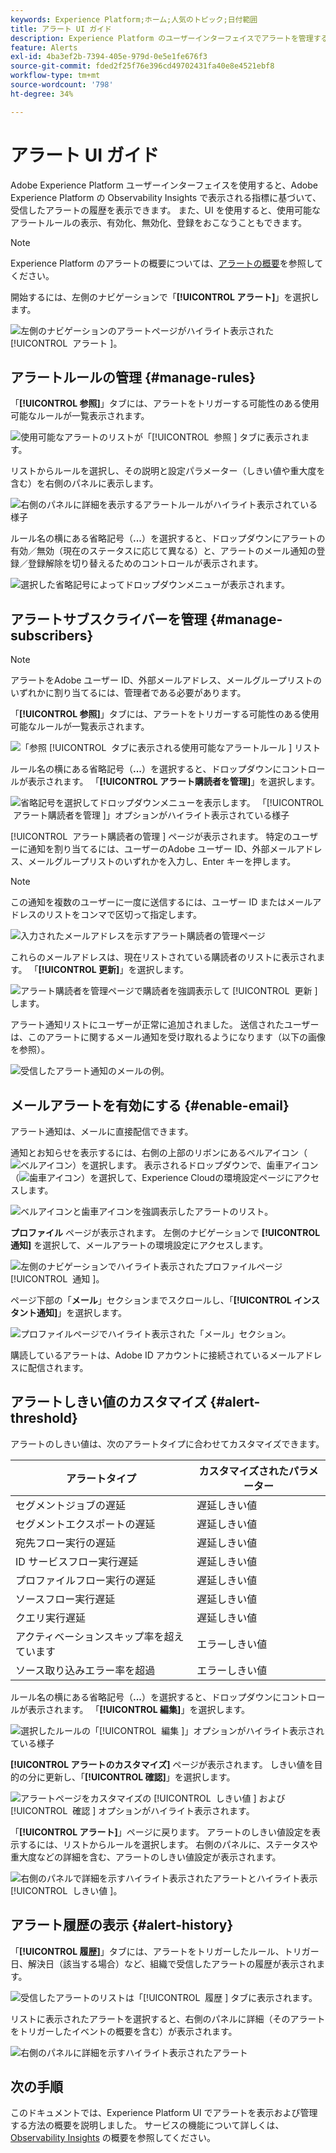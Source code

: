 ```yaml
---
keywords: Experience Platform;ホーム;人気のトピック;日付範囲
title: アラート UI ガイド
description: Experience Platform のユーザーインターフェイスでアラートを管理する方法を説明します。
feature: Alerts
exl-id: 4ba3ef2b-7394-405e-979d-0e5e1fe676f3
source-git-commit: fded2f25f76e396cd49702431fa40e8e4521ebf8
workflow-type: tm+mt
source-wordcount: '798'
ht-degree: 34%

---
```


# アラート UI ガイド

Adobe Experience Platform ユーザーインターフェイスを使用すると、Adobe Experience Platform の Observability Insights で表示される指標に基づいて、受信したアラートの履歴を表示できます。 また、UI を使用すると、使用可能なアラートルールの表示、有効化、無効化、登録をおこなうこともできます。

>[!NOTE]
>
>Experience Platform のアラートの概要については、[アラートの概要](./overview.md)を参照してください。

開始するには、左側のナビゲーションで「**[!UICONTROL アラート]**」を選択します。

![ 左側のナビゲーションのアラートページがハイライト表示された [!UICONTROL &#x200B; アラート &#x200B;]。](../images/alerts/ui/workspace.png)

## アラートルールの管理 {#manage-rules}

「**[!UICONTROL 参照]**」タブには、アラートをトリガーする可能性のある使用可能なルールが一覧表示されます。

![ 使用可能なアラートのリストが「[!UICONTROL &#x200B; 参照 &#x200B;] タブに表示されます。](../images/alerts/ui/rules.png)

リストからルールを選択し、その説明と設定パラメーター（しきい値や重大度を含む）を右側のパネルに表示します。

![ 右側のパネルに詳細を表示するアラートルールがハイライト表示されている様子 ](../images/alerts/ui/rule-details.png)

ルール名の横にある省略記号（**...**）を選択すると、ドロップダウンにアラートの有効／無効（現在のステータスに応じて異なる）と、アラートのメール通知の登録／登録解除を切り替えるためのコントロールが表示されます。

![ 選択した省略記号によってドロップダウンメニューが表示されます。](../images/alerts/ui/disable-subscribe.png)

## アラートサブスクライバーを管理 {#manage-subscribers}

>[!NOTE]
>
> アラートをAdobe ユーザー ID、外部メールアドレス、メールグループリストのいずれかに割り当てるには、管理者である必要があります。

「**[!UICONTROL 参照]**」タブには、アラートをトリガーする可能性のある使用可能なルールが一覧表示されます。

![ 「参照 [!UICONTROL &#x200B; タブに表示される使用可能なアラートルール &#x200B;] リスト ](../images/alerts/ui/rules.png)

ルール名の横にある省略記号（**...**）を選択すると、ドロップダウンにコントロールが表示されます。 「**[!UICONTROL アラート購読者を管理]**」を選択します。

![ 省略記号を選択してドロップダウンメニューを表示します。 「[!UICONTROL &#x200B; アラート購読者を管理 &#x200B;]」オプションがハイライト表示されている様子 ](../images/alerts/ui/manage-alert-subscribers.png)

[!UICONTROL &#x200B; アラート購読者の管理 &#x200B;] ページが表示されます。 特定のユーザーに通知を割り当てるには、ユーザーのAdobe ユーザー ID、外部メールアドレス、メールグループリストのいずれかを入力し、Enter キーを押します。

>[!NOTE]
>
>この通知を複数のユーザーに一度に送信するには、ユーザー ID またはメールアドレスのリストをコンマで区切って指定します。

![ 入力されたメールアドレスを示すアラート購読者の管理ページ ](../images/alerts/ui/manage-alert-add-email.png)

これらのメールアドレスは、現在リストされている購読者のリストに表示されます。 「**[!UICONTROL 更新]**」を選択します。

![ アラート購読者を管理ページで購読者を強調表示して [!UICONTROL &#x200B; 更新 &#x200B;] します。](../images/alerts/ui/manage-alert-subscribers-added-email.png)

アラート通知リストにユーザーが正常に追加されました。 送信されたユーザーは、このアラートに関するメール通知を受け取れるようになります（以下の画像を参照）。

![ 受信したアラート通知のメールの例。](../images/alerts/ui/manage-alert-subscribers-email.png)

## メールアラートを有効にする {#enable-email}

アラート通知は、メールに直接配信できます。

通知とお知らせを表示するには、右側の上部のリボンにあるベルアイコン（![ ベルアイコン ](/help/images/icons/bell.png)）を選択します。 表示されるドロップダウンで、歯車アイコン（![ 歯車アイコン ](/help/images/icons/settings.png)）を選択して、Experience Cloudの環境設定ページにアクセスします。

![ ベルアイコンと歯車アイコンを強調表示したアラートのリスト。](../images/alerts/ui/edit-preferences.png)

**プロファイル** ページが表示されます。 左側のナビゲーションで **[!UICONTROL 通知]** を選択して、メールアラートの環境設定にアクセスします。

![ 左側のナビゲーションでハイライト表示されたプロファイルページ [!UICONTROL &#x200B; 通知 &#x200B;]。](../images/alerts/ui/profile.png)

ページ下部の「**メール**」セクションまでスクロールし、「**[!UICONTROL インスタント通知]**」を選択します。

![ プロファイルページでハイライト表示された「メール」セクション。](../images/alerts/ui/notifications.png)

購読しているアラートは、Adobe ID アカウントに接続されているメールアドレスに配信されます。

## アラートしきい値のカスタマイズ {#alert-threshold}

アラートのしきい値は、次のアラートタイプに合わせてカスタマイズできます。

| アラートタイプ | カスタマイズされたパラメーター |
|---|---|
| セグメントジョブの遅延 | 遅延しきい値 |
| セグメントエクスポートの遅延 | 遅延しきい値 |
| 宛先フロー実行の遅延 | 遅延しきい値 |
| ID サービスフロー実行遅延 | 遅延しきい値 |
| プロファイルフロー実行の遅延 | 遅延しきい値 |
| ソースフロー実行遅延 | 遅延しきい値 |
| クエリ実行遅延 | 遅延しきい値 |
| アクティベーションスキップ率を超えています | エラーしきい値 |
| ソース取り込みエラー率を超過 | エラーしきい値 |

ルール名の横にある省略記号（**...**）を選択すると、ドロップダウンにコントロールが表示されます。 「**[!UICONTROL 編集]**」を選択します。

![ 選択したルールの「[!UICONTROL &#x200B; 編集 &#x200B;]」オプションがハイライト表示されている様子 ](../images/alerts/ui/threshold-edit.png)

**[!UICONTROL アラートのカスタマイズ]** ページが表示されます。 しきい値を目的の分に更新し、「**[!UICONTROL 確認]**」を選択します。

![ アラートページをカスタマイズの [!UICONTROL &#x200B; しきい値 &#x200B;] および [!UICONTROL &#x200B; 確認 &#x200B;] オプションがハイライト表示されます。](../images/alerts/ui/threshold-update.png)

「**[!UICONTROL アラート]**」ページに戻ります。 アラートのしきい値設定を表示するには、リストからルールを選択します。 右側のパネルに、ステータスや重大度などの詳細を含む、アラートのしきい値設定が表示されます。

![ 右側のパネルで詳細を示すハイライト表示されたアラートとハイライト表示 [!UICONTROL &#x200B; しきい値 &#x200B;]。](../images/alerts/ui/threshold-view.png)

## アラート履歴の表示 {#alert-history}

「**[!UICONTROL 履歴]**」タブには、アラートをトリガーしたルール、トリガー日、解決日（該当する場合）など、組織で受信したアラートの履歴が表示されます。

![ 受信したアラートのリストは「[!UICONTROL &#x200B; 履歴 &#x200B;] タブに表示されます。](../images/alerts/ui/history.png)

リストに表示されたアラートを選択すると、右側のパネルに詳細（そのアラートをトリガーしたイベントの概要を含む）が表示されます。

![ 右側のパネルに詳細を示すハイライト表示されたアラート ](../images/alerts/ui/history-details.png)

## 次の手順

このドキュメントでは、Experience Platform UI でアラートを表示および管理する方法の概要を説明しました。 サービスの機能について詳しくは、[Observability Insights](../home.md) の概要を参照してください。
